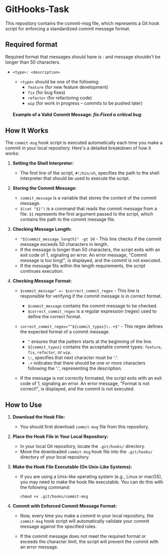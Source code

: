 # GitHooks-Task
This repository contains the commit-msg file, which represents a Git hook script for enforcing a standardized commit message format.

## Required format
Required format that messages should have is <type>:<description> and message shouldn't be longer than 50 characters. 
- `<type>: <description>`
  - `<type>` should be one of the following:
    - `feature` (for new feature development)
    - `fix` (for bug fixes)
    - `refactor` (for refactoring code)
    - `wip` (for work in progress – commits to be pushed later)

  #### Example of a Valid Commit Message:    *fix:Fixed a critical bug*

## How It Works

The `commit-msg` hook script is executed automatically each time you make a commit in your local repository. Here's a detailed breakdown of how it works:

1. **Setting the Shell Interpreter:**
   - The first line of the script, `#!/bin/sh`, specifies the path to the shell interpreter that should be used to execute the script.

2. **Storing the Commit Message:**
   - `commit_message` is a variable that stores the content of the commit message.
   - `$(cat "$1")` is a command that reads the commit message from a file. `$1` represents the first argument passed to the script, which contains the path to the commit message file.
     
3. **Checking Message Length:**
   - `"${commit_message_length}" -gt 50` - This line checks if the commit message exceeds 50 characters in length.
   - If the message is longer than 50 characters, the script exits with an exit code of 1, signaling an error. An error message, "Commit message is too long!", is displayed, and the commit is not executed.
   - If the message fits within the length requirements, the script continues execution.


4. **Checking Message Format:**
   - `$commit_message" =~ $correct_commit_regex` - This line is responsible for verifying if the commit message is in correct format.
   
     - `$commit_message` contains the commit message to be checked.
     - `$correct_commit_regex` is a regular expression (regex) used to define the correct format.

   - `correct_commit_regex="^${commit_types}\:.+$"` - This regex defines the expected format of a commit message.
     - `^` ensures that the pattern starts at the beginning of the line.
     - `${commit_types}` contains the acceptable commit types: `feature`, `fix`, `refactor`, or `wip`.
     - `\:`, specifies that next character must be ':'.
     - `.+` indicates that there should be one or more characters following the ':', representing the description.

    - If the message is not correctly formated, the script exits with an exit code of 1, signaling an error. An error message,  "Format is not correct!", is displayed, and the commit is not executed.

## How to Use


1. **Download the Hook File:**
   - You should first download `commit-msg` file from this repository.

2. **Place the Hook File in Your Local Repository:**
   - In your local Git repository, locate the `.git/hooks/` directory.
   - Move the downloaded `commit-msg` hook file into the `.git/hooks/` directory of your local repository.

3. **Make the Hook File Executable (On Unix-Like Systems):**
   - If you are using a Unix-like operating system (e.g., Linux or macOS), you may need to make the hook file executable. You can do this with the following command:

     ```shell
     chmod +x .git/hooks/commit-msg
     ```

4. **Commit with Enforced Commit Message Format:**
   - Now, every time you make a commit in your local repository, the `commit-msg` hook script will automatically validate your commit message against the specified rules.

   - If the commit message does not meet the required format or exceeds the character limit, the script will prevent the commit with an error message.



